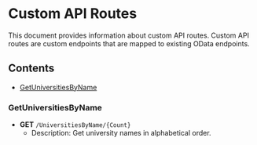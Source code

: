 ﻿# Custom API Routes

This document provides information about custom API routes. Custom API routes are custom endpoints that are mapped to existing OData endpoints.

## Contents
- [GetUniversitiesByName](#GetUniversitiesByName)

### GetUniversitiesByName
- **GET** `/UniversitiesByName/{Count}`
  - Description: Get university names in alphabetical order.